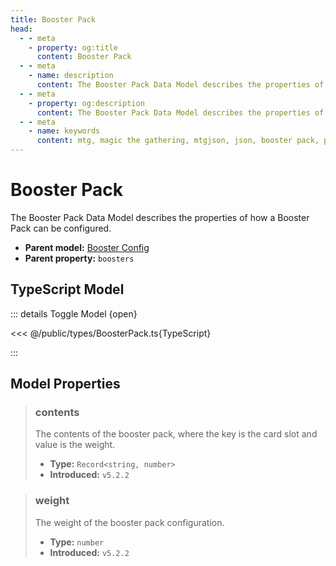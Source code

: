 ```yaml
---
title: Booster Pack
head:
  - - meta
    - property: og:title
      content: Booster Pack
  - - meta
    - name: description
      content: The Booster Pack Data Model describes the properties of how a Booster Pack can be configured.
  - - meta
    - property: og:description
      content: The Booster Pack Data Model describes the properties of how a Booster Pack can be configured.
  - - meta
    - name: keywords
      content: mtg, magic the gathering, mtgjson, json, booster pack, pack
---
```


# Booster Pack

The Booster Pack Data Model describes the properties of how a Booster Pack can be configured.

- **Parent model:** [Booster Config](/data-models/booster/booster-config/)
- **Parent property:** `boosters`

## TypeScript Model

::: details Toggle Model {open}

<<< @/public/types/BoosterPack.ts{TypeScript}

:::

## Model Properties

> ### contents
>
> The contents of the booster pack, where the key is the card slot and value is the weight.
>
> - **Type:** `Record<string, number>`
> - **Introduced:** `v5.2.2`

> ### weight
>
> The weight of the booster pack configuration.
>
> - **Type:** `number`
> - **Introduced:** `v5.2.2`

